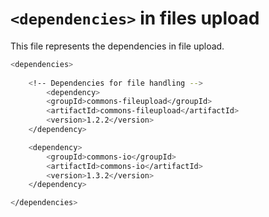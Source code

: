 # ```<dependencies>``` in files upload

This file represents the dependencies in file upload.


```sh
<dependencies>
	
	<!-- Dependencies for file handling -->
    	<dependency>
		<groupId>commons-fileupload</groupId>
		<artifactId>commons-fileupload</artifactId>
		<version>1.2.2</version>
	</dependency>

	<dependency>
		<groupId>commons-io</groupId>
		<artifactId>commons-io</artifactId>
		<version>1.3.2</version>
	</dependency>

</dependencies>
```
